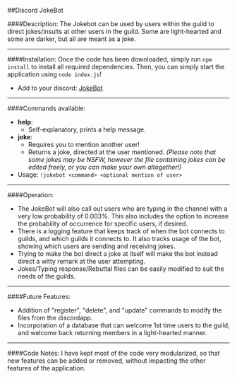 ##Discord JokeBot

####Description:
The Jokebot can be used by users within the guild to direct jokes/insults at other users in the guild. Some are light-hearted and some are darker, but all are meant as a joke.

- - - 
####Installation: 
Once the code has been downloaded, simply run ```npm install``` to install all required dependencies. Then, you can simply start the application using ```node index.js```!
* Add to your discord: [JokeBot](https://discordapp.com/oauth2/authorize?&client_id=256076486174310401&scope=bot)

- - -
####Commands available:
* **help**: 
   * Self-explanatory, prints a help message.
* **joke**: 
   * Requires you to mention another user! 
   * Returns a joke, directed at the user mentioned. *(Please note that some jokes may be NSFW, however the file containing jokes can be edited freely, or you can make your own altogether!)*
* Usage: ```!jokebot <command> <optional mention of user>```
- - -        
####Operation:

* The JokeBot will also call out users who are typing in the channel with a very low probability of 0.003%. This also includes the option to increase the probability of occurrence for specific users, if desired.
* There is a logging feature that keeps track of when the bot connects to guilds, and which guilds it connects to. It also tracks usage of the bot, showing which users are sending and receiving jokes.
* Trying to make the bot direct a joke at itself will make the bot instead direct a witty remark at the user attempting.
* Jokes/Typing response/Rebuttal files can be easily modified to suit the needs of the guilds.

- - -
####Future Features:
* Addition of "register", "delete", and "update" commands to modify the files from the discordapp.
* Incorporation of a database that can welcome 1st time users to the guild, and welcome back returning members in a light-hearted manner.
    
- - -
####Code Notes: 
I have kept most of the code very modularized, so that new features can be added or removed, without impacting the other features of the application.
